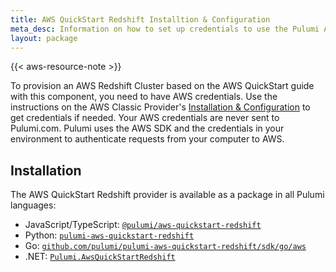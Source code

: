 ```yaml
---
title: AWS QuickStart Redshift Installtion & Configuration
meta_desc: Information on how to set up credentials to use the Pulumi AWS QuickStart Redshift component.
layout: package
---
```


{{< aws-resource-note >}}

To provision an AWS Redshift Cluster based on the AWS QuickStart guide with this component, you need to have AWS credentials. Use the instructions on the AWS Classic Provider's [Installation & Configuration](/registry/packages/aws/installation-configuration) to get credentials if needed. Your AWS credentials are never sent to Pulumi.com. Pulumi uses the AWS SDK and the credentials in your environment to authenticate requests from your computer to AWS.

## Installation

The AWS QuickStart Redshift provider is available as a package in all Pulumi languages:

* JavaScript/TypeScript: [`@pulumi/aws-quickstart-redshift`](https://www.npmjs.com/package/@pulumi/aws-quickstart-redshift)
* Python: [`pulumi-aws-quickstart-redshift`](https://pypi.org/project/pulumi-aws-quickstart-redshift/)
* Go: [`github.com/pulumi/pulumi-aws-quickstart-redshift/sdk/go/aws`](https://github.com/pulumi/pulumi-aws-quickstart-redshift)
* .NET: [`Pulumi.AwsQuickStartRedshift`](https://www.nuget.org/packages/Pulumi.AwsQuickStartRedshift)
